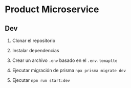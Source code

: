 # Product Microservice

## Dev

1. Clonar el repositorio

2. Instalar dependencias

3. Crear un archivo `.env` basado en el `.env.temaplte`

4. Ejecutar migración de prisma `npx prisma migrate dev`

5. Ejecutar `npm run start:dev`